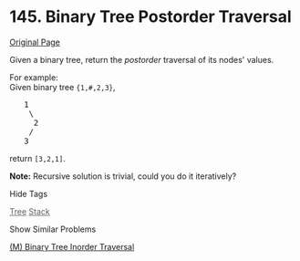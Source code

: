 # 145. Binary Tree Postorder Traversal

[Original Page](https://leetcode.com/problems/binary-tree-postorder-traversal/)

Given a binary tree, return the _postorder_ traversal of its nodes' values.

For example:  
Given binary tree `{1,#,2,3}`,  

<pre>   1
    \
     2
    /
   3
</pre>

return `[3,2,1]`.

**Note:** Recursive solution is trivial, could you do it iteratively?

<div>

<div id="tags" class="btn btn-xs btn-warning">Hide Tags</div>

<span class="hidebutton" style="display: inline; opacity: 0.676737;">[Tree](/tag/tree/) [Stack](/tag/stack/)</span></div>

<div>

<div id="similar" class="btn btn-xs btn-warning">Show Similar Problems</div>

<span class="hidebutton">[(M) Binary Tree Inorder Traversal](/problems/binary-tree-inorder-traversal/)</span></div>